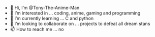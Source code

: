 - 👋 Hi, I’m @Tony-The-Anime-Man
- 👀 I’m interested in ... coding, anime, gaming and programming
- 🌱 I’m currently learning ... C and python
- 💞️ I’m looking to collaborate on ... projects to defeat all dream stans
- 📫 How to reach me ... no

<!---
Tony-The-Anime-Man/Tony-The-Anime-Man is a ✨ special ✨ repository because its `README.md` (this file) appears on your GitHub profile.
You can click the Preview link to take a look at your changes.
--->
